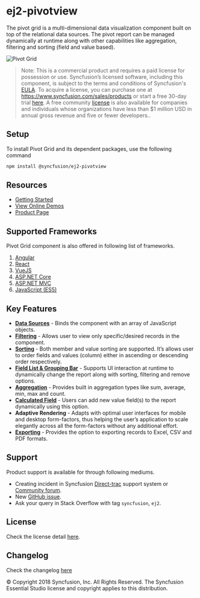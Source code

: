 # ej2-pivotview

The pivot grid is a multi-dimensional data visualization component built on top of the relational data sources. The pivot report can be managed dynamically at runtime along with other capabilities like aggregation, filtering and sorting (field and value based).

![Pivot Grid](https://ej2.syncfusion.com/products/typescript/pivotview/readme.gif)

>Note: This is a commercial product and requires a paid license for possession or use. Syncfusion’s licensed software, including this component, is subject to the terms and conditions of Syncfusion's [EULA](https://www.syncfusion.com/eula/es/). To acquire a license, you can purchase one at https://www.syncfusion.com/sales/products or start a free 30-day trial [here](https://www.syncfusion.com/account/manage-trials/start-trials).
>A free community [license](https://www.syncfusion.com/products/communitylicense) is also available for companies and individuals whose organizations have less than $1 million USD in annual gross revenue and five or fewer developers..

## Setup

To install Pivot Grid and its dependent packages, use the following command

```sh
npm install @syncfusion/ej2-pivotview
```

## Resources

* [Getting Started](https://ej2.syncfusion.com/documentation/pivot-grid/getting-started.html?lang=typescript&utm_source=npm&utm_campaign=pivot-grid)
* [View Online Demos](https://ej2.syncfusion.com/demos/?utm_source=npm&utm_campaign=pivot-grid#/material/pivotview/default.html)
* [Product Page](https://www.syncfusion.com/products/javascript/pivot-grid)

## Supported Frameworks

Pivot Grid component is also offered in following list of frameworks.

1. [Angular](https://github.com/syncfusion/ej2-ng-pivotview)
2. [React](https://github.com/syncfusion/ej2-react-pivotview)
3. [VueJS](https://github.com/syncfusion/ej2-vue-pivotview)
4. [ASP.NET Core](https://www.syncfusion.com/products/aspnetcore/pivot-grid)
5. [ASP.NET MVC](https://www.syncfusion.com/products/aspnetmvc/pivot-grid)
6. [JavaScript (ES5)](https://www.syncfusion.com/products/javascript/pivot-grid)

## Key Features

* [**Data Sources**](https://ej2.syncfusion.com/demos/?utm_source=npm&utm_campaign=pivot-grid#/material/pivotview/local.html) - Binds the component with an array of JavaScript objects.
* [**Filtering**](https://ej2.syncfusion.com/demos/?utm_source=npm&utm_campaign=pivot-grid#/material/pivotview/filtering.html) - Allows user to view only specific/desired records in the component.
* [**Sorting**](https://ej2.syncfusion.com/demos/?utm_source=npm&utm_campaign=pivot-grid#/material/pivotview/sorting.html) - Both member and value sorting are supported. It’s allows user to order fields and values (column) either in ascending or descending order respectively.
* [**Field List & Grouping Bar**](https://ej2.syncfusion.com/demos/?utm_source=npm&utm_campaign=pivot-grid#/material/pivotview/grouping-bar.html) - Supports UI interaction at runtime to dynamically change the report along with sorting, filtering and remove options.
* [**Aggregation**](https://ej2.syncfusion.com/demos/?utm_source=npm&utm_campaign=pivot-grid#/material/pivotview/aggregation.html) - Provides built in aggregation types like sum, average, min, max and count.
* [**Calculated Field**](https://ej2.syncfusion.com/demos/?utm_source=npm&utm_campaign=pivot-grid#/material/pivotview/calculated-field.html) - Users can add new value field(s) to the report dynamically using this option.
* **Adaptive Rendering** - Adapts with optimal user interfaces for mobile and desktop form-factors, thus helping the user’s application to scale elegantly across all the form-factors without any additional effort.
* [**Exporting**](https://ej2.syncfusion.com/demos/?utm_source=npm&utm_campaign=pivot-grid#/material/pivotview/exporting.html) - Provides the option to exporting records to Excel, CSV and PDF formats.

## Support

Product support is available for through following mediums.

* Creating incident in Syncfusion [Direct-trac](https://www.syncfusion.com/support/directtrac/incidents?utm_source=npm&utm_campaign=pivot-grid) support system or [Community forum](https://www.syncfusion.com/forums/essential-js2?utm_source=npm&utm_campaign=pivot-grid).
* New [GitHub issue](https://github.com/syncfusion/ej2-pivotview/issues/new).
* Ask your query in Stack Overflow with tag `syncfusion`, `ej2`.

## License

Check the license detail [here](https://github.com/syncfusion/ej2/blob/master/license?utm_source=npm&utm_campaign=pivot-grid).

## Changelog

Check the changelog [here](https://github.com/syncfusion/ej2-pivotview/blob/master/CHANGELOG.md?utm_source=npm&utm_campaign=pivot-grid)

&copy; Copyright 2018 Syncfusion, Inc. All Rights Reserved. The Syncfusion Essential Studio license and copyright applies to this distribution.